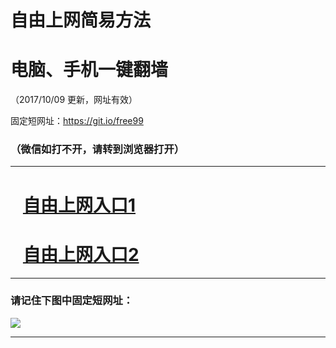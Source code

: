 ﻿# 自由上网简易方法

# 电脑、手机一键翻墙

（2017/10/09 更新，网址有效）

固定短网址：https://git.io/free99

### （微信如打不开，请转到浏览器打开）


***





# &nbsp;&nbsp; <a href="http://ft2039332462.fwq-tz-1001.info/fwqtz01.html?t=10090016728 " target="_blank">自由上网入口1</a>
# &nbsp;&nbsp; <a href="http://ft1157312777.fwq-tz-1002.info/fwqtz02.html?t=100900130086 " target="_blank">自由上网入口2</a>
***

### 请记住下图中固定短网址：

<img src="https://s3-us-west-2.amazonaws.com/fwq-1001/yjfq-20170905okok.png" /> 


***

